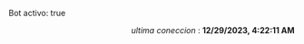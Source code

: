 <p>Bot activo: true</p>
<p align="right"><i>ultima coneccion</i> : <b>12/29/2023, 4:22:11 AM</b></p>

